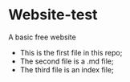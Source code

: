 # Website-test
A basic free website
- This is the first file in this repo;
- The second file is a .md file;
- The third file is an index file;

